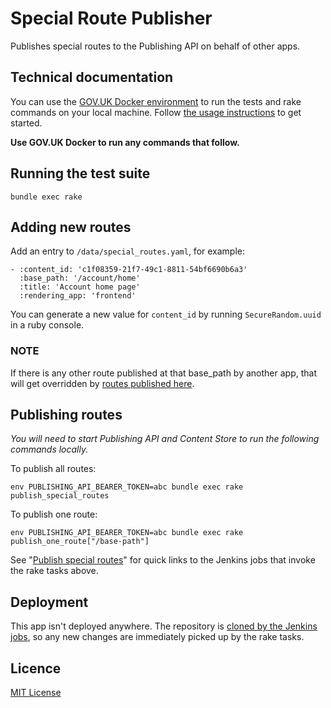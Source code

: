 # Special Route Publisher

Publishes special routes to the Publishing API on behalf of other apps.

## Technical documentation

You can use the [GOV.UK Docker environment](https://github.com/alphagov/govuk-docker) to run the tests and rake commands on your local machine. Follow [the usage instructions](https://github.com/alphagov/govuk-docker#usage) to get started.

**Use GOV.UK Docker to run any commands that follow.**

## Running the test suite

```
bundle exec rake
```

## Adding new routes

Add an entry to `/data/special_routes.yaml`, for example:

```
- :content_id: 'c1f08359-21f7-49c1-8811-54bf6690b6a3'
  :base_path: '/account/home'
  :title: 'Account home page'
  :rendering_app: 'frontend'
```

You can generate a new value for `content_id` by running `SecureRandom.uuid` in a ruby console.

### NOTE

If there is any other route published at that base_path by another app, that will get overridden by [routes published here](https://github.com/alphagov/special-route-publisher/blob/a74101c47fffd80123efbfd1d095398a40bdc594/lib/special_route_publisher.rb#L46-L54).

## Publishing routes

_You will need to start Publishing API and Content Store to run the following commands locally._

To publish all routes:

```
env PUBLISHING_API_BEARER_TOKEN=abc bundle exec rake publish_special_routes
```

To publish one route:

```
env PUBLISHING_API_BEARER_TOKEN=abc bundle exec rake publish_one_route["/base-path"]
```

See "[Publish special routes](https://docs.publishing.service.gov.uk/manual/publish-special-routes.html)" for quick links to the Jenkins jobs that invoke the rake tasks above.

## Deployment

This app isn't deployed anywhere. The repository is [cloned by the Jenkins jobs](https://github.com/alphagov/govuk-puppet/blob/30e80a538682dec8d6c3ed77c71c22596ba61347/modules/govuk_jenkins/templates/jobs/publish_special_routes.yaml.erb#L6), so any new changes are immediately picked up by the rake tasks.

## Licence

[MIT License](LICENCE)
